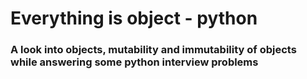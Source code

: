 # Everything is object - python

### A look into objects, mutability and immutability of objects while answering some python interview problems